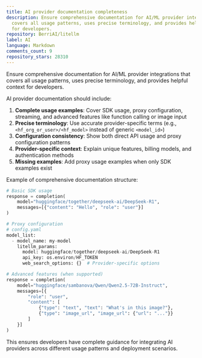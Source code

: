```yaml
---
title: AI provider documentation completeness
description: Ensure comprehensive documentation for AI/ML provider integrations that
  covers all usage patterns, uses precise terminology, and provides helpful context
  for developers.
repository: BerriAI/litellm
label: AI
language: Markdown
comments_count: 9
repository_stars: 28310
---
```


Ensure comprehensive documentation for AI/ML provider integrations that covers all usage patterns, uses precise terminology, and provides helpful context for developers.

AI provider documentation should include:

1. **Complete usage examples**: Cover SDK usage, proxy configuration, streaming, and advanced features like function calling or image input
2. **Precise terminology**: Use accurate provider-specific terms (e.g., `<hf_org_or_user>/<hf_model>` instead of generic `<model_id>`)
3. **Configuration consistency**: Show both direct API usage and proxy configuration patterns
4. **Provider-specific context**: Explain unique features, billing models, and authentication methods
5. **Missing examples**: Add proxy usage examples when only SDK examples exist

Example of comprehensive documentation structure:
```python
# Basic SDK usage
response = completion(
    model="huggingface/together/deepseek-ai/DeepSeek-R1",
    messages=[{"content": "Hello", "role": "user"}]
)

# Proxy configuration
# config.yaml
model_list:
  - model_name: my-model
    litellm_params:
      model: huggingface/together/deepseek-ai/DeepSeek-R1
      api_key: os.environ/HF_TOKEN
      web_search_options: {}  # Provider-specific options

# Advanced features (when supported)
response = completion(
    model="huggingface/sambanova/Qwen/Qwen2.5-72B-Instruct",
    messages=[{
        "role": "user", 
        "content": [
            {"type": "text", "text": "What's in this image?"},
            {"type": "image_url", "image_url": {"url": "..."}}
        ]
    }]
)
```

This ensures developers have complete guidance for integrating AI providers across different usage patterns and deployment scenarios.